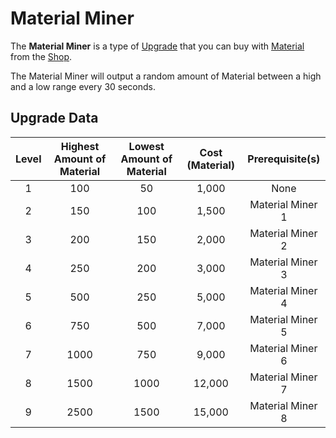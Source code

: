 # Material Miner
The **Material Miner** is a type of [Upgrade](/upgrades/) that you can buy with 
[Material](/game/material.md) from the [Shop](/game/shop.md).

The Material Miner will output a random amount of Material between a high and a low range 
every 30 seconds.

## Upgrade Data

| Level | Highest Amount of Material | Lowest Amount of Material | Cost (Material) |  Prerequisite(s) |
|:-----:|:--------------------------:|:-------------------------:|:---------------:|:----------------:|
|   1   |             100            |             50            |      1,000      |       None       |
|   2   |             150            |            100            |      1,500      | Material Miner 1 |
|   3   |             200            |            150            |      2,000      | Material Miner 2 |
|   4   |             250            |            200            |      3,000      | Material Miner 3 |
|   5   |             500            |            250            |      5,000      | Material Miner 4 |
|   6   |             750            |            500            |      7,000      | Material Miner 5 |
|   7   |            1000            |            750            |      9,000      | Material Miner 6 |
|   8   |            1500            |            1000           |      12,000     | Material Miner 7 |
|   9   |            2500            |            1500           |      15,000     | Material Miner 8 |
